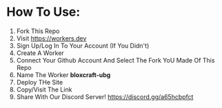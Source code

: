 # How To Use:
1. Fork This Repo
2. Visit https://workers.dev
3. Sign Up/Log In To Your Account (If You Didn't)
4. Create A Worker
5. Connect Your Github Account And Select The Fork YoU Made Of This Repo
6. Name The Worker **bloxcraft-ubg**
7. Deploy THe Site
8. Copy/Visit The Link
9. Share With Our Discord Server!
https://discord.gg/a65hcbpfct
